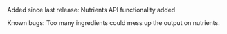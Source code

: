 Added since last release:
Nutrients API functionality added

Known bugs:
Too many ingredients could mess up the output on nutrients.
